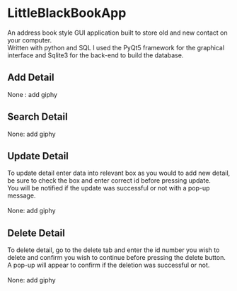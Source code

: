 # LittleBlackBookApp
An address book style GUI application built to store old and new contact on your computer.
<br/>
Written with python and SQL I used the PyQt5 framework for the graphical interface and Sqlite3 for the back-end to build the database.
<br/>
## Add Detail
None : add giphy
## Search Detail
None: add giphy
## Update Detail
To update detail enter data into relevant box as you would to add new detail, be sure to check the box and enter correct id before pressing update.<br/>
You will be notified if the update was successful or not with a pop-up message.
<br/><br/>
None: add giphy
## Delete Detail
To delete detail, go to the delete tab and enter the id number you wish to delete and confirm you wish to continue before pressing the delete button.<br/>
A pop-up will appear to confirm if the deletion was successful or not.
<br/><br/>
None: add giphy
